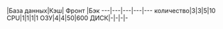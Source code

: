 |База данных|Кэш| Фронт |Бэк
---|---|---|---|---
количество|3|3|5|10
CPU|1|1|1|1
ОЗУ|4|4|50|600
ДИСК|-|-|-|-
